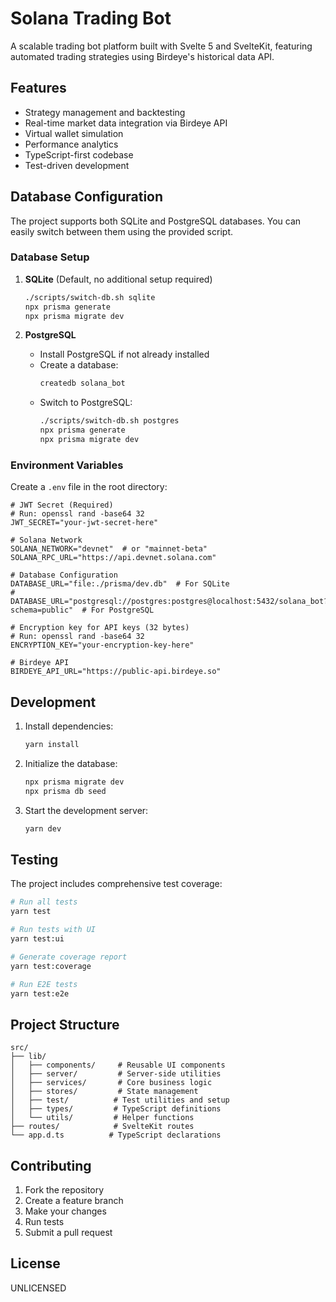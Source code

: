 # Solana Trading Bot

A scalable trading bot platform built with Svelte 5 and SvelteKit, featuring automated trading strategies using Birdeye's historical data API.

## Features

- Strategy management and backtesting
- Real-time market data integration via Birdeye API
- Virtual wallet simulation
- Performance analytics
- TypeScript-first codebase
- Test-driven development

## Database Configuration

The project supports both SQLite and PostgreSQL databases. You can easily switch between them using the provided script.

### Database Setup

1. **SQLite** (Default, no additional setup required)
   ```bash
   ./scripts/switch-db.sh sqlite
   npx prisma generate
   npx prisma migrate dev
   ```

2. **PostgreSQL**
   - Install PostgreSQL if not already installed
   - Create a database:
     ```bash
     createdb solana_bot
     ```
   - Switch to PostgreSQL:
     ```bash
     ./scripts/switch-db.sh postgres
     npx prisma generate
     npx prisma migrate dev
     ```

### Environment Variables

Create a `.env` file in the root directory:

```env
# JWT Secret (Required)
# Run: openssl rand -base64 32
JWT_SECRET="your-jwt-secret-here"

# Solana Network
SOLANA_NETWORK="devnet"  # or "mainnet-beta"
SOLANA_RPC_URL="https://api.devnet.solana.com"

# Database Configuration
DATABASE_URL="file:./prisma/dev.db"  # For SQLite
# DATABASE_URL="postgresql://postgres:postgres@localhost:5432/solana_bot?schema=public"  # For PostgreSQL

# Encryption key for API keys (32 bytes)
# Run: openssl rand -base64 32
ENCRYPTION_KEY="your-encryption-key-here"

# Birdeye API
BIRDEYE_API_URL="https://public-api.birdeye.so"
```

## Development

1. Install dependencies:
   ```bash
   yarn install
   ```

2. Initialize the database:
   ```bash
   npx prisma migrate dev
   npx prisma db seed
   ```

3. Start the development server:
   ```bash
   yarn dev
   ```

## Testing

The project includes comprehensive test coverage:

```bash
# Run all tests
yarn test

# Run tests with UI
yarn test:ui

# Generate coverage report
yarn test:coverage

# Run E2E tests
yarn test:e2e
```

## Project Structure

```
src/
├── lib/
│   ├── components/     # Reusable UI components
│   ├── server/         # Server-side utilities
│   ├── services/       # Core business logic
│   ├── stores/         # State management
│   ├── test/          # Test utilities and setup
│   ├── types/         # TypeScript definitions
│   └── utils/         # Helper functions
├── routes/            # SvelteKit routes
└── app.d.ts          # TypeScript declarations
```

## Contributing

1. Fork the repository
2. Create a feature branch
3. Make your changes
4. Run tests
5. Submit a pull request

## License

UNLICENSED